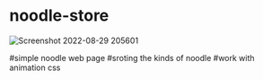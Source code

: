 # noodle-store

![Screenshot 2022-08-29 205601](https://user-images.githubusercontent.com/71339190/187324492-d561eb58-8a7a-4c36-b9c4-141c30d3243f.png)


#simple noodle web page
#sroting the kinds of noodle 
#work with animation css
